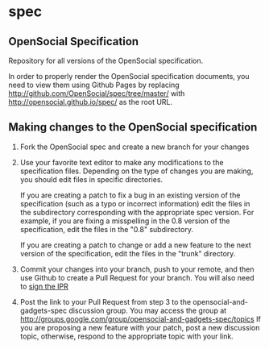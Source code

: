 spec
====

OpenSocial Specification
------------------------

Repository for all versions of the OpenSocial specification.

In order to properly render the OpenSocial specification documents, you need
to view them using Github Pages by replacing http://github.com/OpenSocial/spec/tree/master/ 
with http://opensocial.github.io/spec/ as the root URL.


Making changes to the OpenSocial specification
----------------------------------
 
1. Fork the OpenSocial spec and create a new branch for your changes
   
2. Use your favorite text editor to make any modifications to the
   specification files.  Depending on the type of changes you are making,
   you should edit files in specific directories.

   If you are creating a patch to fix a bug in an existing version of the
   specification (such as a typo or incorrect information) edit the files
   in the subdirectory corresponding with the appropriate spec version. 
   For example, if you are fixing a misspelling in the 0.8 version of the
   specification, edit the files in the "0.8" subdirectory.

   If you are creating a patch to change or add a new feature to the next
   version of the specification, edit the files in the "trunk"
   directory.
   
3. Commit your changes into your branch, push to your remote, and then use
   Github to create a Pull Request for your branch. You will also need to <a href="http://www.clahub.com/agreements/OpenSocial/spec">sign the IPR</a>
   
4. Post the link to your Pull Request from step 3 to the opensocial-and-gadgets-spec
    discussion group.  You may access the group at
    http://groups.google.com/group/opensocial-and-gadgets-spec/topics
    If you are proposing a new feature with your patch, post a new discussion
    topic, otherwise, respond to the appropriate topic with your link.
